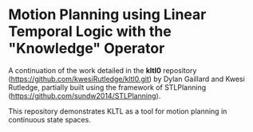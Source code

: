 # Motion Planning using Linear Temporal Logic with the "Knowledge" Operator

A continuation of the work detailed in the **kltl0** repository (https://github.com/kwesiRutledge/kltl0.git) by Dylan Gaillard and Kwesi Rutledge, partially built using the framework of STLPlanning (https://github.com/sundw2014/STLPlanning).

This repository demonstrates KLTL as a tool for motion planning in continuous state spaces.
